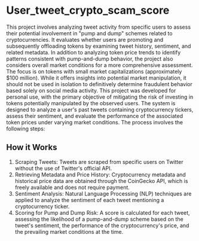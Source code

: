 # User_tweet_crypto_scam_score

This project involves analyzing tweet activity from specific users to assess their potential involvement in "pump and dump" schemes related to cryptocurrencies. It evaluates whether users are promoting and subsequently offloading tokens by examining tweet history, sentiment, and related metadata. In addition to analyzing token price trends to identify patterns consistent with pump-and-dump behavior, the project also considers overall market conditions for a more comprehensive assessment. The focus is on tokens with small market capitalizations (approximately $100 million). While it offers insights into potential market manipulation, it should not be used in isolation to definitively determine fraudulent behavior based solely on social media activity. This project was developed for personal use, with the primary objective of mitigating the risk of investing in tokens potentially manipulated by the observed users.
The system is designed to analyze a user's past tweets containing cryptocurrency tickers, assess their sentiment, and evaluate the performance of the associated token prices under varying market conditions. The process involves the following steps:

## How it Works
1. Scraping Tweets: Tweets are scraped from specific users on Twitter without the use of Twitter's official API.
2. Retrieving Metadata and Price History: Cryptocurrency metadata and historical price data are obtained through the CoinGecko API, which is freely available and does not require payment.
3. Sentiment Analysis: Natural Language Processing (NLP) techniques are applied to analyze the sentiment of each tweet mentioning a cryptocurrency ticker.
4. Scoring for Pump and Dump Risk: A score is calculated for each tweet, assessing the likelihood of a pump-and-dump scheme based on the tweet's sentiment, the performance of the cryptocurrency's price, and the prevailing market conditions at the time.
